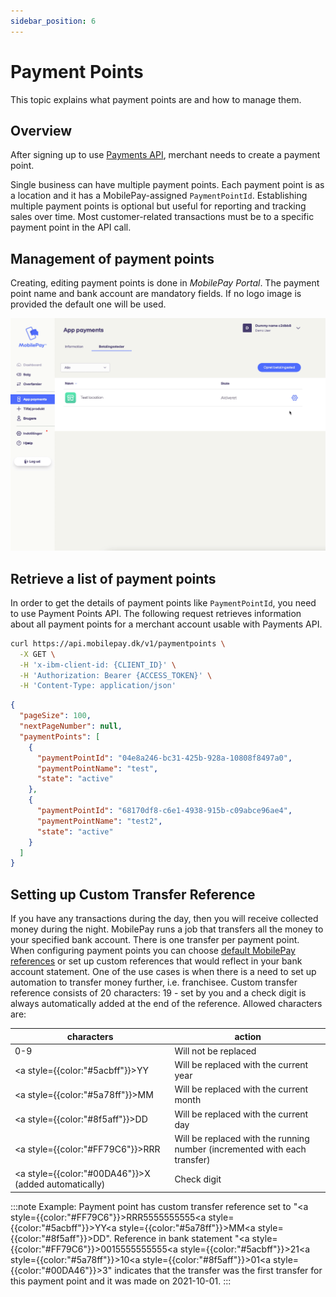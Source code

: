 ```yaml
---
sidebar_position: 6
---
```


# Payment Points

This topic explains what payment points are and how to manage them.

## Overview

After signing up to use [Payments API](/docs/payments-refunds/create-payments), merchant needs to create a payment point.

Single business can have multiple payment points. Each payment point is as a location and it has a MobilePay-assigned `PaymentPointId`. Establishing multiple payment points is optional but useful for reporting and tracking sales over time. Most customer-related transactions must be to a specific payment point in the API call.

## Management of payment points

Creating, editing payment points is done in _MobilePay Portal_. The payment point name and bank account are mandatory fields. If no logo image is provided the default one will be used.

![Setup payment points](/img/pp-example-v2.gif)

## Retrieve a list of payment points

In order to get the details of payment points like `PaymentPointId`, you need to use Payment Points API. The following request retrieves information about all payment points for a merchant account usable with Payments API.

```bash title="Retrieve all payment points"
curl https://api.mobilepay.dk/v1/paymentpoints \
  -X GET \
  -H 'x-ibm-client-id: {CLIENT_ID}' \
  -H 'Authorization: Bearer {ACCESS_TOKEN}' \
  -H 'Content-Type: application/json'
```

```json title="Respone JSON example"
{
  "pageSize": 100,
  "nextPageNumber": null,
  "paymentPoints": [
    {
      "paymentPointId": "04e8a246-bc31-425b-928a-10808f8497a0",
      "paymentPointName": "test",
      "state": "active"
    },
    {
      "paymentPointId": "68170df8-c6e1-4938-915b-c09abce96ae4",
      "paymentPointName": "test2",
      "state": "active"
    }
  ]
}
```

## Setting up Custom Transfer Reference

If you have any transactions during the day, then you will receive collected money during the night. MobilePay runs a job that transfers all the money to your specified bank account. There is one transfer per payment point. When configuring payment points you can choose [default MobilePay references](https://developer.mobilepay.dk/transactionreporting-api) or set up custom references that would reflect in your bank account statement. One of the use cases is when there is a need to set up automation to transfer money further, i.e. franchisee. Custom transfer reference consists of 20 characters: 19 - set by you and a check digit is always automatically added at the end of the reference. Allowed characters are:

| characters               | action                                                                            |
| -------------------| --------------------------------------------------------------------------------------- |
| 0-9 | Will not be replaced |
| <a style={{color:"#5acbff"}}>YY</a> | Will be replaced with the current year |
| <a style={{color:"#5a78ff"}}>MM</a> | Will be replaced with the current month |
| <a style={{color:"#8f5aff"}}>DD</a> | Will be replaced with the current day |
| <a style={{color:"#FF79C6"}}>RRR</a> | Will be replaced with the running number (incremented with each transfer) |
| <a style={{color:"#00DA46"}}>X</a> (added automatically) | Check digit |

:::note
Example: Payment point has custom transfer reference set to "<a style={{color:"#FF79C6"}}>RRR</a>5555555555<a style={{color:"#5acbff"}}>YY</a><a style={{color:"#5a78ff"}}>MM</a><a style={{color:"#8f5aff"}}>DD</a>". Reference in bank statement "<a style={{color:"#FF79C6"}}>001</a>5555555555<a style={{color:"#5acbff"}}>21</a><a style={{color:"#5a78ff"}}>10</a><a style={{color:"#8f5aff"}}>01</a><a style={{color:"#00DA46"}}>3</a>" indicates that the transfer was the first transfer for this payment point and it was made on 2021-10-01.
:::
